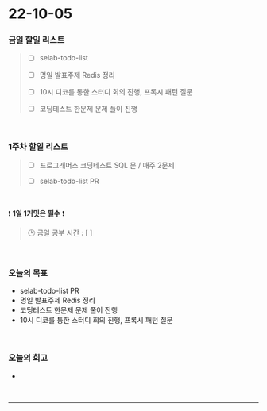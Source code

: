 # 22-10-05

### 금일 할일 리스트
> - [ ]  selab-todo-list
>
> - [ ]  명일 발표주제 Redis 정리
>
> - [ ]  10시 디코를 통한 스터디 회의 진행, 프록시 패턴 질문
>
> - [ ]  코딩테스트 한문제 문제 풀이 진행

<br/>

### 1주차 할일 리스트  

> - [ ]  프로그래머스 코딩테스트 SQL 문 / 매주 2문제  
>
> - [ ]  selab-todo-list PR

<br/>

❗ **1일 1커밋은 필수** ❗
> 🕒 금일 공부 시간 :  [  ]    
  
<br/>

### 오늘의 목표
- selab-todo-list PR
- 명일 발표주제 Redis 정리
- 코딩테스트 한문제 문제 풀이 진행
- 10시 디코를 통한 스터디 회의 진행, 프록시 패턴 질문

<br>

### 오늘의 회고
- 


<br/>

------------  